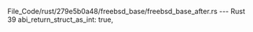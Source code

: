 File_Code/rust/279e5b0a48/freebsd_base/freebsd_base_after.rs --- Rust
                                                                                                                                                            39         abi_return_struct_as_int: true,

